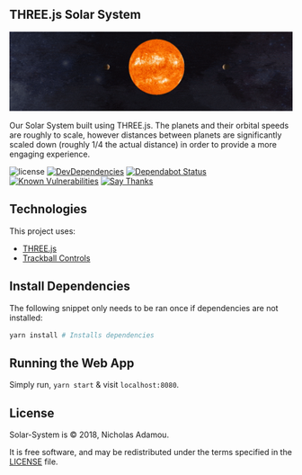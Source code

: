 ## THREE.js Solar System

![preview](previews/preview.gif)

Our Solar System built using THREE.js. The planets and their orbital speeds are roughly to scale, however distances between planets are significantly scaled down (roughly 1/4 the actual distance) in order to provide a more engaging experience.

![license](https://img.shields.io/apm/l/vim-mode.svg)
[![DevDependencies](https://img.shields.io/david/dev/nicholasadamou/solar-system.svg?style=flat-square)](https://david-dm.org/nicholasadamou/solar-system#info=devDependencies)
[![Dependabot Status](https://api.dependabot.com/badges/status?host=github&repo=nicholasadamou/solar-system)](https://dependabot.com)
[![Known Vulnerabilities](https://snyk.io/test/github/nicholasadamou/solar-system/badge.svg?targetFile=package.json)](https://snyk.io/test/github/nicholasadamou/solar-system?targetFile=package.json)
[![Say Thanks](https://img.shields.io/badge/say-thanks-ff69b4.svg)](https://saythanks.io/to/NicholasAdamou)

## Technologies

This project uses:

- [THREE.js](https://threejs.org)
- [Trackball Controls](https://github.com/gtsop/threejs-trackball-controls)

## Install Dependencies

The following snippet only needs to be ran once if dependencies are not installed:

```bash
yarn install # Installs dependencies
```

## Running the Web App

Simply run, `yarn start` & visit `localhost:8080`.

## License

Solar-System is © 2018, Nicholas Adamou.

It is free software, and may be redistributed under the terms specified in the [LICENSE] file.

[license]: LICENSE
